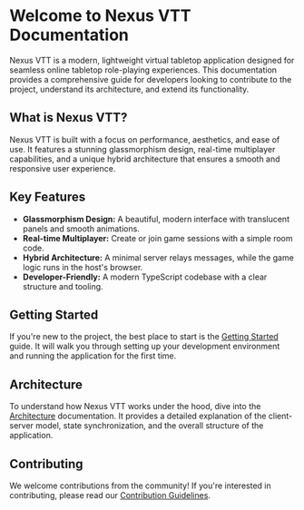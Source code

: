 # Welcome to Nexus VTT Documentation

Nexus VTT is a modern, lightweight virtual tabletop application designed for seamless online tabletop role-playing experiences. This documentation provides a comprehensive guide for developers looking to contribute to the project, understand its architecture, and extend its functionality.

## What is Nexus VTT?

Nexus VTT is built with a focus on performance, aesthetics, and ease of use. It features a stunning glassmorphism design, real-time multiplayer capabilities, and a unique hybrid architecture that ensures a smooth and responsive user experience.

## Key Features

- **Glassmorphism Design:** A beautiful, modern interface with translucent panels and smooth animations.
- **Real-time Multiplayer:** Create or join game sessions with a simple room code.
- **Hybrid Architecture:** A minimal server relays messages, while the game logic runs in the host's browser.
- **Developer-Friendly:** A modern TypeScript codebase with a clear structure and tooling.

## Getting Started

If you're new to the project, the best place to start is the [Getting Started](./getting-started.md) guide. It will walk you through setting up your development environment and running the application for the first time.

## Architecture

To understand how Nexus VTT works under the hood, dive into the [Architecture](./architecture.md) documentation. It provides a detailed explanation of the client-server model, state synchronization, and the overall structure of the application.

## Contributing

We welcome contributions from the community! If you're interested in contributing, please read our [Contribution Guidelines](../CONTRIBUTING.md).
